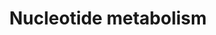 ---
annotations:
- type: Pathway Ontology
  value: purine metabolic pathway
authors:
- N.Fidelman
- MaintBot
- Ddigles
- Eweitz
description: ''
last-edited: 2021-05-16
organisms:
- Rattus norvegicus
redirect_from:
- /index.php/Pathway:WP146
- /instance/WP146
schema-jsonld:
- '@context': https://schema.org/
  '@id': https://wikipathways.github.io/pathways/WP146.html
  '@type': Dataset
  creator:
    '@type': Organization
    name: WikiPathways
  description: ''
  keywords:
  - Prps1
  - Uric Acid
  - Xanthine monophosphate
  - IMP
  - Rrm1-ps1
  - Adss
  - PRPP
  - Polg
  - Guanine
  - Rrm2
  - Hypoxanthine
  - Ornithine
  - Putrescine
  - Pold1
  - Mthfd2
  - SAICAR
  - Polb
  - GMP
  - Srm
  - Prps2
  - Spermine
  - Oaz1
  - Sat1
  - Adsl
  - Ribose
  - POLA
  - Nme2
  - Adenine
  - AMP
  - Adenylosuccinate
  - Spermidine
  - Impdh1
  - Dhfr
  - AICAR
  - Rrm2b
  - Hprt1
  license: CC0
  name: Nucleotide metabolism
seo: CreativeWork
title: Nucleotide metabolism
wpid: WP146
---